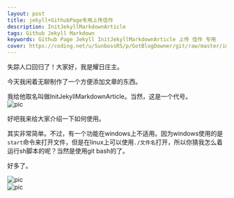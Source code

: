 ```yaml
---
layout: post
title: jekyll+GithubPage专用上传佳作
description: InitJekyllMarkdownArticle
tags: Github Jekyll Markdown 
keywords: Github Page Jekyll InitJekyllMarkdownArticle 上传 佳作 专用
cover: https://coding.net/u/SunbossRS/p/GotBlogDowner/git/raw/master/img/InitJekyllMarkdownArticle/cover.png
---
```

失踪人口回归了！大家好，我是耀日庄主。  
  
今天我闲着无聊制作了一个方便添加文章的东西。  
  
我给他取名叫做InitJekyllMarkdownArticle。当然，这是一个代号。  
![pic](https://coding.net/u/SunbossRS/p/GotBlogDowner/git/raw/master/img/InitJekyllMarkdownArticle/cover.png)
  
好吧我来给大家介绍一下如何使用。  
  
其实非常简单。不过，有一个功能在windows上不适用。因为windows使用的是`start`命令来打开文件，但是在linux上可以使用`./文件名`打开，所以你猜我怎么着运行sh脚本的呢？当然是使用git bash的了。  
  
好多了。  
  
![pic](https://coding.net/u/SunbossRS/p/GotBlogDowner/git/raw/master/img/InitJekyllMarkdownArticle/01.png)  
![pic](https://coding.net/u/SunbossRS/p/GotBlogDowner/git/raw/master/img/InitJekyllMarkdownArticle/02.png)  